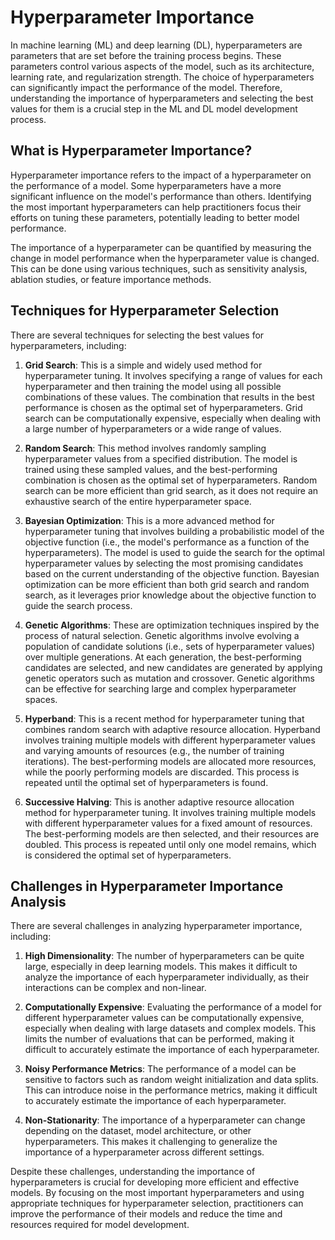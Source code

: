 # Hyperparameter Importance

In machine learning (ML) and deep learning (DL), hyperparameters are parameters that are set before the training process begins. These parameters control various aspects of the model, such as its architecture, learning rate, and regularization strength. The choice of hyperparameters can significantly impact the performance of the model. Therefore, understanding the importance of hyperparameters and selecting the best values for them is a crucial step in the ML and DL model development process.

## What is Hyperparameter Importance?

Hyperparameter importance refers to the impact of a hyperparameter on the performance of a model. Some hyperparameters have a more significant influence on the model's performance than others. Identifying the most important hyperparameters can help practitioners focus their efforts on tuning these parameters, potentially leading to better model performance.

The importance of a hyperparameter can be quantified by measuring the change in model performance when the hyperparameter value is changed. This can be done using various techniques, such as sensitivity analysis, ablation studies, or feature importance methods.

## Techniques for Hyperparameter Selection

There are several techniques for selecting the best values for hyperparameters, including:

1. **Grid Search**: This is a simple and widely used method for hyperparameter tuning. It involves specifying a range of values for each hyperparameter and then training the model using all possible combinations of these values. The combination that results in the best performance is chosen as the optimal set of hyperparameters. Grid search can be computationally expensive, especially when dealing with a large number of hyperparameters or a wide range of values.

2. **Random Search**: This method involves randomly sampling hyperparameter values from a specified distribution. The model is trained using these sampled values, and the best-performing combination is chosen as the optimal set of hyperparameters. Random search can be more efficient than grid search, as it does not require an exhaustive search of the entire hyperparameter space.

3. **Bayesian Optimization**: This is a more advanced method for hyperparameter tuning that involves building a probabilistic model of the objective function (i.e., the model's performance as a function of the hyperparameters). The model is used to guide the search for the optimal hyperparameter values by selecting the most promising candidates based on the current understanding of the objective function. Bayesian optimization can be more efficient than both grid search and random search, as it leverages prior knowledge about the objective function to guide the search process.

4. **Genetic Algorithms**: These are optimization techniques inspired by the process of natural selection. Genetic algorithms involve evolving a population of candidate solutions (i.e., sets of hyperparameter values) over multiple generations. At each generation, the best-performing candidates are selected, and new candidates are generated by applying genetic operators such as mutation and crossover. Genetic algorithms can be effective for searching large and complex hyperparameter spaces.

5. **Hyperband**: This is a recent method for hyperparameter tuning that combines random search with adaptive resource allocation. Hyperband involves training multiple models with different hyperparameter values and varying amounts of resources (e.g., the number of training iterations). The best-performing models are allocated more resources, while the poorly performing models are discarded. This process is repeated until the optimal set of hyperparameters is found.

6. **Successive Halving**: This is another adaptive resource allocation method for hyperparameter tuning. It involves training multiple models with different hyperparameter values for a fixed amount of resources. The best-performing models are then selected, and their resources are doubled. This process is repeated until only one model remains, which is considered the optimal set of hyperparameters.

## Challenges in Hyperparameter Importance Analysis

There are several challenges in analyzing hyperparameter importance, including:

1. **High Dimensionality**: The number of hyperparameters can be quite large, especially in deep learning models. This makes it difficult to analyze the importance of each hyperparameter individually, as their interactions can be complex and non-linear.

2. **Computationally Expensive**: Evaluating the performance of a model for different hyperparameter values can be computationally expensive, especially when dealing with large datasets and complex models. This limits the number of evaluations that can be performed, making it difficult to accurately estimate the importance of each hyperparameter.

3. **Noisy Performance Metrics**: The performance of a model can be sensitive to factors such as random weight initialization and data splits. This can introduce noise in the performance metrics, making it difficult to accurately estimate the importance of each hyperparameter.

4. **Non-Stationarity**: The importance of a hyperparameter can change depending on the dataset, model architecture, or other hyperparameters. This makes it challenging to generalize the importance of a hyperparameter across different settings.

Despite these challenges, understanding the importance of hyperparameters is crucial for developing more efficient and effective models. By focusing on the most important hyperparameters and using appropriate techniques for hyperparameter selection, practitioners can improve the performance of their models and reduce the time and resources required for model development.
